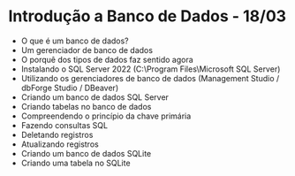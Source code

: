 # Introdução a Banco de Dados - 18/03


- O que é um banco de dados?
- Um gerenciador de banco de dados
- O porquê dos tipos de dados faz sentido agora
- Instalando o SQL Server 2022 (C:\Program Files\Microsoft SQL Server\)
- Utilizando os gerenciadores de banco de dados (Management Studio / dbForge Studio / DBeaver)
- Criando um banco de dados SQL Server
- Criando tabelas no banco de dados
- Compreendendo o princípio da chave primária
- Fazendo consultas SQL
- Deletando registros
- Atualizando registros
- Criando um banco de dados SQLite
- Criando uma tabela no SQLite
